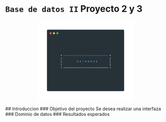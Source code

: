  # `Base de datos II` Proyecto 2 y 3
<p align="center">
<img src="https://github.com/dgcnz/cs2702-proyecto/blob/master/imgs/database_home.png?raw=true" width="60%">
</p>
## Introduccion
### Objetivo del proyecto
Se desea realizar una interfaza
### Dominio de datos
### Resultados esperados
